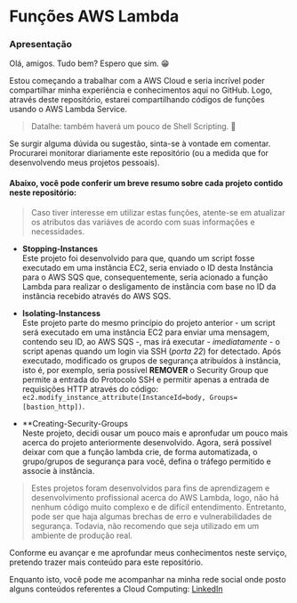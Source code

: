 # Funções AWS Lambda
### Apresentação
Olá, amigos. Tudo bem? Espero que sim. 😁

Estou começando a trabalhar com a AWS Cloud e seria incrível poder compartilhar minha experiência e conhecimentos aqui no GitHub. Logo, através deste repositório,
estarei compartilhando códigos de funções usando o AWS Lambda Service.
> Datalhe: também haverá um pouco de Shell Scripting. 🤭

Se surgir alguma dúvida ou sugestão, sinta-se à vontade em comentar. Procurarei monitorar diariamente este repositório (ou a medida que for desenvolvendo meus projetos
pessoais).

#### Abaixo, você pode conferir um breve resumo sobre cada projeto contido neste repositório:

> Caso tiver interesse em utilizar estas funções, atente-se em atualizar os atributos das variáves de acordo com suas informações e necessidades.

- **Stopping-Instances** <br>
Este projeto foi desenvolvido para que, quando um script fosse executado em uma instância EC2, seria enviado o ID desta Instância para o AWS SQS que, consequentemente,
seria acionado a função Lambda para realizar o desligamento de instância com base no ID da instância recebido através do AWS SQS.

- **Isolating-Instancess** <br>
Este projeto parte do mesmo princípio do projeto anterior - um script será executado em uma instância EC2 para enviar uma mensagem, contendo seu ID, ao AWS SQS -, mas
irá executar *- imediatamente -* o script apenas quando um login via SSH (*porta 22*) for detectado. Após executado, modificado os grupos de segurança atribuídos à
instância, isto é, por exemplo, seria possível **REMOVER** o Security Group que permite a entrada do Protocolo SSH e permitir apenas a entrada de requisições HTTP através
do código: `ec2.modify_instance_attribute(InstanceId=body, Groups=[bastion_http])`.

- **Creating-Security-Groups <br>
Neste projeto, decidi ousar um pouco mais e apronfudar um pouco mais acerca do projeto anteriormente desenvolvido. Agora, será possível deixar com que a função lambda 
crie, de forma automatizada, o grupo/grupos de segurança para você, defina o tráfego permitido e associe à instãncia.

> Estes projetos foram desenvolvidos para fins de aprendizagem e desenvolvimento profissional acerca do AWS Lambda, logo, não há nenhum código muito complexo e de
difícil entendimento. Entretanto, pode ser que haja algumas brechas de erro e vulnerabilidades de segurança. Todavia, não recomendo que seja utilizado em um ambiente
de produção real.

Conforme eu avançar e me aprofundar meus conhecimentos neste serviço, pretendo trazer mais conteúdo para este repositório.

Enquanto isto, você pode me acompanhar na minha rede social onde posto alguns conteúdos referentes a Cloud Computing: [LinkedIn](linkedin.com/in/vitor-silva-de-antoni/)
